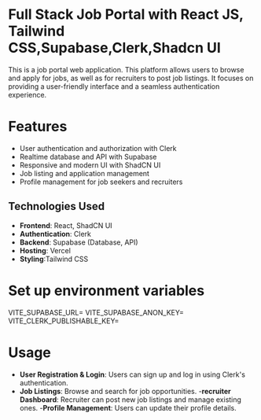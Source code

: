 # Full Stack Job Portal with React JS, Tailwind CSS,Supabase,Clerk,Shadcn UI 
 This is a job portal web application. This platform allows users to browse and apply for jobs, as well as for recruiters to post job listings. It focuses on providing a user-friendly interface and a seamless authentication experience.

# Features
- User authentication and authorization with Clerk
- Realtime database and API with Supabase
- Responsive and modern UI with ShadCN UI
- Job listing and application management
- Profile management for job seekers and recruiters

## Technologies Used
- **Frontend**: React, ShadCN UI
- **Authentication**: Clerk
- **Backend**: Supabase (Database, API)
- **Hosting**: Vercel
- **Styling**:Tailwind CSS

# Set up environment variables
VITE_SUPABASE_URL=
VITE_SUPABASE_ANON_KEY=
VITE_CLERK_PUBLISHABLE_KEY=

# Usage
- **User Registration & Login**: Users can sign up and log in using Clerk's authentication.
- **Job Listings**: Browse and search for job opportunities.
-**recruiter Dashboard**: Recruiter can post new job listings and manage existing ones.
-**Profile Management**: Users can update their profile details.
